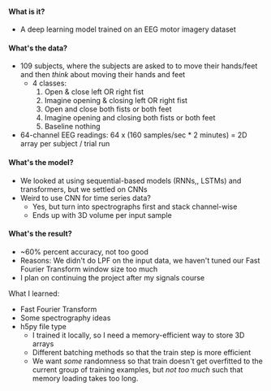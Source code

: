 #### What is it?
- A deep learning model trained on an EEG motor imagery dataset

#### What's the data?
- 109 subjects, where the subjects are asked to to move their hands/feet and then *think* about moving their hands and feet
	- 4 classes: 
		1. Open & close left OR right fist
		2. Imagine opening & closing left OR right fist
		3. Open and close both fists or both feet
		4. Imagine opening and closing both fists or both feet
		5. Baseline nothing
- 64-channel EEG readings: 64 x (160 samples/sec * 2 minutes) = 2D array per subject / trial run

#### What's the model?
- We looked at using sequential-based models (RNNs,, LSTMs) and transformers, but we settled on CNNs
- Weird to use CNN for time series data?
	- Yes, but turn into spectrographs first and stack channel-wise
	- Ends up with 3D volume per input sample

#### What's the result?
- ~60% percent accuracy, not too good
- Reasons: We didn't do LPF on the input data, we haven't tuned our Fast Fourier Transform window size too much
- I plan on continuing the project after my signals course

What I learned:
- Fast Fourier Transform
- Some spectrography ideas
- h5py file type
	- I trained it locally, so I need a memory-efficient way to store 3D arrays
	- Different batching methods so that the train step is more efficient
	- We want *some* randomness so that train doesn't get overfitted to the current group of training examples, but *not too much* such that memory loading takes too long.